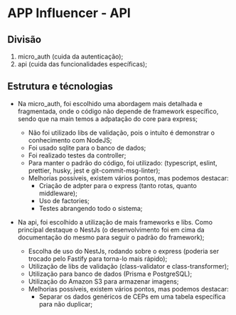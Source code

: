 # APP Influencer - API

## Divisão

1. micro_auth (cuida da autenticação);
2. api (cuida das funcionalidades específicas);

## Estrutura e técnologias

* Na micro_auth, foi escolhido uma abordagem mais detalhada e fragmentada, onde o código não depende de framework específico, sendo que na main temos a adpatação do core para express;
    - Não foi utilizado libs de validação, pois o intuíto é demonstrar o conhecimento com NodeJS;
    - Foi usado sqlite para o banco de dados;
    - Foi realizado testes da controller;
    - Para manter o padrão do código, foi utilizado: (typescript, eslint, prettier, husky, jest e git-commit-msg-linter);
    - Melhorias possíveis, existem vários pontos, mas podemos destacar:
        - Criação de adpter para o express (tanto rotas, quanto middleware);
        - Uso de factories;
        - Testes abrangendo todo o sistema;

* Na api, foi escolhido a utilização de mais frameworks e libs. Como princípal destaque o NestJs (o desenvolvimento foi em cima da documentação do mesmo para seguir o padrão do framework);
    - Escolha de uso do NestJs, rodando sobre o express (poderia ser trocado pelo Fastify para torna-lo mais rápido);
    - Utilização de libs de validação (class-validator e class-transformer);
    - Utilização para banco de dados (Prisma e PostgreSQL);
    - Utilização do Amazon S3 para armazenar imagens;
    - Melhorias possíveis, existem vários pontos, mas podemos destacar:
        - Separar os dados genéricos de CEPs em uma tabela específica para não duplicar;
